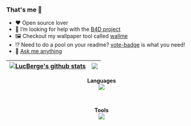### That's me 👋

- ❤️ Open source lover
- 👯 I’m looking for help with the [B4D project](https://github.com/bot4dofus)
- 🖼️ Checkout my wallpaper tool called [wallme](https://github.com/LucBerge/wallme)
- ⁉️ Need to do a pool on your readme? [vote-badge](https://github.com/LucBerge/vote-badge) is what you need!
- 💬 [Ask me anything](https://github.com/LucBerge/LucBerge/issues/new)

| <a href="https://github.com/anuraghazra/github-readme-stats"><img align="center" src="https://github-readme-stats-git-master-rstaa-rickstaa.vercel.app//api?username=LucBerge&show_icons=true&count_private=true&hide_border=true&include_all_commits=true&role=OWNER,COLLABORATOR" alt="LucBerge's github stats" /></a> | <a href="https://github.com/anuraghazra/github-readme-stats"><img align="center" src="https://github-readme-stats-git-master-rstaa-rickstaa.vercel.app//api/top-langs/?username=LucBerge&layout=compact&langs_count=10&hide_border=true&role=OWNER,COLLABORATOR&hide=actionscript" /></a> |
| ------------- | ------------- |

<p align="center">
  <b>Languages</b><br>
  <a href="https://skillicons.dev">
    <img src="https://skillicons.dev/icons?i=java,py,cpp,js,nodejs,bash,latex,html,css" />
  </a>
</p>
<br>
<p align="center">
  <b>Tools</b><br>
  <a href="https://skillicons.dev">
    <img src="https://skillicons.dev/icons?i=git,githubactions,gitlab,arduino,eclipse,maven,flask,raspberrypi,mysql,sqlite" />
  </a>
</p>
